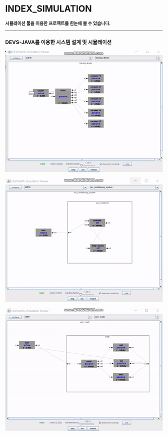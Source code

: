 # INDEX_SIMULATION
**시뮬레이션 툴을 이용한 프로젝트를 한눈에 볼 수 있습니다.**

-----

### DEVS-JAVA를 이용한 시스템 설계 및 시뮬레이션

![](https://github.com/DustinYook/INDEX_SIMULATION/blob/master/image/RoutingModel.gif)

![](https://github.com/DustinYook/INDEX_SIMULATION/blob/master/image/AirConditioningSystem.gif)

![](https://github.com/DustinYook/INDEX_SIMULATION/blob/master/image/UserMath.gif)
